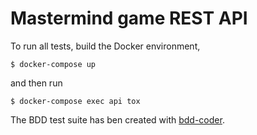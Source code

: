 # Mastermind game REST API

To run all tests, build the Docker environment,
```
$ docker-compose up
```
and then run
```
$ docker-compose exec api tox
```
The BDD test suite has ben created with [bdd-coder](https://bitbucket.org/coleopter/bdd-coder).
